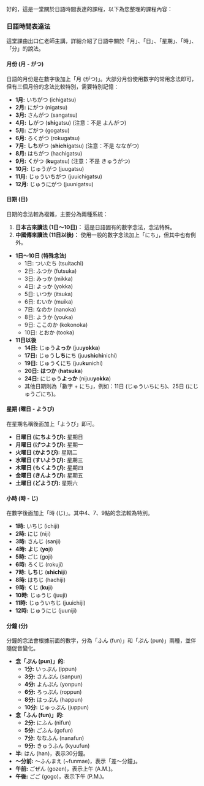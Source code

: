 好的，這是一堂關於日語時間表達的課程，以下為您整理的課程內容：

### **日語時間表達法**

這堂課由出口仁老師主講，詳細介紹了日語中關於「月」、「日」、「星期」、「時」、「分」的說法。

#### **月份 (月 - がつ)**

日語的月份是在數字後加上「月 (がつ)」。大部分月份使用數字的常用念法即可，但有三個月份的念法比較特別，需要特別記憶：
*   **1月:** いちがつ (ichigatsu)
*   **2月:** にがつ (nigatsu)
*   **3月:** さんがつ (sangatsu)
*   **4月:** **し**がつ (**shi**gatsu) (注意：不是 よんがつ)
*   **5月:** ごがつ (gogatsu)
*   **6月:** ろくがつ (rokugatsu)
*   **7月:** **しち**がつ (**shichi**gatsu) (注意：不是 なながつ)
*   **8月:** はちがつ (hachigatsu)
*   **9月:** **く**がつ (**ku**gatsu) (注意：不是 きゅうがつ)
*   **10月:** じゅうがつ (juugatsu)
*   **11月:** じゅういちがつ (juuichigatsu)
*   **12月:** じゅうにがつ (juunigatsu)

#### **日期 (日)**

日期的念法較為複雜，主要分為兩種系統：
1.  **日本古來讀法 (1日～10日)：** 這是日語固有的數字念法，念法特殊。
2.  **中國傳來讀法 (11日以後)：** 使用一般的數字念法加上「にち」，但其中也有例外。

*   **1日～10日 (特殊念法)**
    *   1日: ついたち (tsuitachi)
    *   2日: ふつか (futsuka)
    *   3日: みっか (mikka)
    *   4日: よっか (yokka)
    *   5日: いつか (itsuka)
    *   6日: むいか (muika)
    *   7日: なのか (nanoka)
    *   8日: ようか (youka)
    *   9日: ここのか (kokonoka)
    *   10日: とおか (tooka)
*   **11日以後**
    *   **14日:** じゅう**よっか** (juu**yokka**)
    *   **17日:** じゅう**しち**にち (juu**shichi**nichi)
    *   **19日:** じゅう**く**にち (juu**ku**nichi)
    *   **20日:** **はつか** (**hatsuka**)
    *   **24日:** にじゅう**よっか** (nijuu**yokka**)
    *   其他日期則為「數字 + にち」，例如：11日 (じゅういちにち)、25日 (にじゅうごにち)。

#### **星期 (曜日 - ようび)**

在星期名稱後面加上「ようび」即可。
*   **日曜日 (にちようび):** 星期日
*   **月曜日 (げつようび):** 星期一
*   **火曜日 (かようび):** 星期二
*   **水曜日 (すいようび):** 星期三
*   **木曜日 (もくようび):** 星期四
*   **金曜日 (きんようび):** 星期五
*   **土曜日 (どようび):** 星期六

#### **小時 (時 - じ)**

在數字後面加上「時 (じ)」。其中4、7、9點的念法較為特別。
*   **1時:** いちじ (ichiji)
*   **2時:** にじ (niji)
*   **3時:** さんじ (sanji)
*   **4時:** **よ**じ (**yo**ji)
*   **5時:** ごじ (goji)
*   **6時:** ろくじ (rokuji)
*   **7時:** **しち**じ (**shichi**ji)
*   **8時:** はちじ (hachiji)
*   **9時:** **く**じ (**ku**ji)
*   **10時:** じゅうじ (juuji)
*   **11時:** じゅういちじ (juuichiji)
*   **12時:** じゅうにじ (juuniji)

#### **分鐘 (分)**

分鐘的念法會根據前面的數字，分為「ふん (fun)」和「ぷん (pun)」兩種，並伴隨促音變化。
*   **念「ぷん (pun)」的:**
    *   **1分:** いっぷん (ippun)
    *   **3分:** さんぷん (sanpun)
    *   **4分:** よんぷん (yonpun)
    *   **6分:** ろっぷん (roppun)
    *   **8分:** はっぷん (happun)
    *   **10分:** じゅっぷん (juppun)
*   **念「ふん (fun)」的:**
    *   **2分:** にふん (nifun)
    *   **5分:** ごふん (gofun)
    *   **7分:** ななふん (nanafun)
    *   **9分:** きゅうふん (kyuufun)
*   **半:** はん (han)，表示30分鐘。
*   **～分前:** ～ふんまえ (~funmae)，表示「差～分鐘」。
*   **午前:** ごぜん (gozen)，表示上午 (A.M.)。
*   **午後:** ごご (gogo)，表示下午 (P.M.)。


